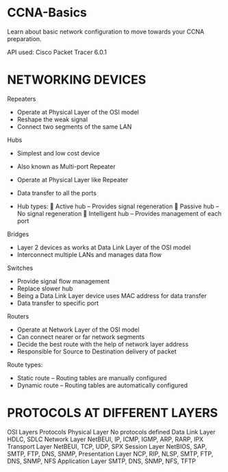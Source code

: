 # CCNA-Basics
Learn about basic network configuration to move towards your CCNA preparation.

API used: Cisco Packet Tracer 6.0.1

# NETWORKING DEVICES

Repeaters
-	Operate at Physical Layer of the OSI model
-	Reshape the weak signal
-	Connect two segments of the same LAN

Hubs
-	Simplest and low cost device
-	Also known as Multi-port Repeater
-	Operate at Physical Layer like Repeater
-	Data transfer to all the ports

-	Hub types:
	Active hub – Provides signal regeneration
	Passive hub – No signal regeneration
	Intelligent hub – Provides management of each port

Bridges
-	Layer 2 devices as works at Data Link Layer of the OSI model
-	Interconnect multiple LANs and manages data flow

Switches
-	Provide signal flow management
-	Replace slower hub
-	Being a Data Link Layer device uses MAC address for data transfer
-	Data transfer to specific port

Routers
-	Operate at Network Layer of the OSI model
-	Can connect nearer or far network segments
-	Decide the best route with the help of network layer address
-	Responsible for Source to Destination delivery of packet

Route types:
-	Static route – Routing tables are manually configured
-	Dynamic route – Routing tables are automatically configured

# PROTOCOLS AT DIFFERENT LAYERS

OSI Layers	Protocols
Physical Layer	No protocols defined
Data Link Layer	HDLC, SDLC 
Network Layer	NetBEUI, IP, ICMP, IGMP, ARP, RARP, IPX
Transport Layer	NetBEUI, TCP, UDP, SPX
Session Layer	NetBIOS, SAP, SMTP, FTP, DNS, SNMP,
Presentation Layer	NCP, RIP, NLSP, SMTP, FTP, DNS, SNMP, NFS
Application Layer	SMTP, DNS, SNMP, NFS, TFTP 

